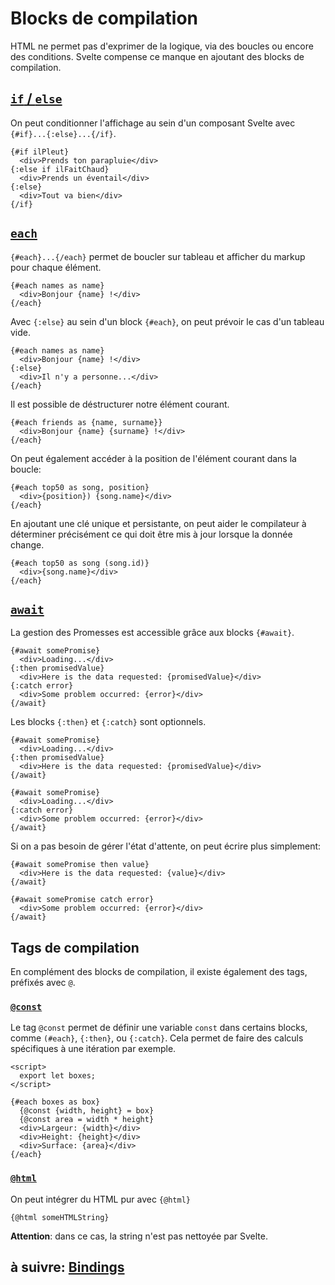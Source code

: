 # Blocks de compilation

HTML ne permet pas d'exprimer de la logique, via des boucles ou encore des conditions. Svelte compense ce manque en ajoutant des blocks de compilation.

## [`if` / `else`](https://svelte.dev/docs#template-syntax-if)

On peut conditionner l'affichage au sein d'un composant Svelte avec `{#if}...{:else}...{/if}`.

```svelte
{#if ilPleut}
  <div>Prends ton parapluie</div>
{:else if ilFaitChaud}
  <div>Prends un éventail</div>
{:else}
  <div>Tout va bien</div>
{/if}
```

## [`each`](https://svelte.dev/docs#template-syntax-each)

`{#each}...{/each}` permet de boucler sur tableau et afficher du markup pour chaque élément.

```svelte
{#each names as name}
  <div>Bonjour {name} !</div>
{/each}
```

Avec `{:else}` au sein d'un block `{#each}`, on peut prévoir le cas d'un tableau vide.

```svelte
{#each names as name}
  <div>Bonjour {name} !</div>
{:else}
  <div>Il n'y a personne...</div>
{/each}
```

Il est possible de déstructurer notre élément courant.

```svelte
{#each friends as {name, surname}}
  <div>Bonjour {name} {surname} !</div>
{/each}
```

On peut également accéder à la position de l'élément courant dans la boucle:

```svelte
{#each top50 as song, position}
  <div>{position}) {song.name}</div>
{/each}
```

En ajoutant une clé unique et persistante, on peut aider le compilateur à déterminer précisément ce qui doit être mis à jour lorsque la donnée change.

```svelte
{#each top50 as song (song.id)}
  <div>{song.name}</div>
{/each}
```

## [`await`](https://svelte.dev/docs#template-syntax-await)

La gestion des Promesses est accessible grâce aux blocks `{#await}`.

```svelte
{#await somePromise}
  <div>Loading...</div>
{:then promisedValue}
  <div>Here is the data requested: {promisedValue}</div>
{:catch error}
  <div>Some problem occurred: {error}</div>
{/await}
```

Les blocks `{:then}` et `{:catch}` sont optionnels.

```svelte
{#await somePromise}
  <div>Loading...</div>
{:then promisedValue}
  <div>Here is the data requested: {promisedValue}</div>
{/await}
```

```svelte
{#await somePromise}
  <div>Loading...</div>
{:catch error}
  <div>Some problem occurred: {error}</div>
{/await}
```

Si on a pas besoin de gérer l'état d'attente, on peut écrire plus simplement:

```svelte
{#await somePromise then value}
  <div>Here is the data requested: {value}</div>
{/await}
```

```svelte
{#await somePromise catch error}
  <div>Some problem occurred: {error}</div>
{/await}
```

## Tags de compilation

En complément des blocks de compilation, il existe également des tags, préfixés avec `@`.

### [`@const`](https://svelte.dev/docs#template-syntax-const)

Le tag `@const` permet de définir une variable `const` dans certains blocks, comme `(#each}`, `{:then}`, ou `{:catch}`. Cela permet de faire des calculs spécifiques à une itération par exemple.

```svelte
<script>
  export let boxes;
</script>

{#each boxes as box}
  {@const {width, height} = box}
  {@const area = width * height}
  <div>Largeur: {width}</div>
  <div>Height: {height}</div>
  <div>Surface: {area}</div>
{/each}
```

### [`@html`](https://svelte.dev/docs#template-syntax-html)

On peut intégrer du HTML pur avec `{@html}`

```svelte
{@html someHTMLString}
```

**Attention**: dans ce cas, la string n'est pas nettoyée par Svelte.

## à suivre: [Bindings](./2-4_bindings.md)

